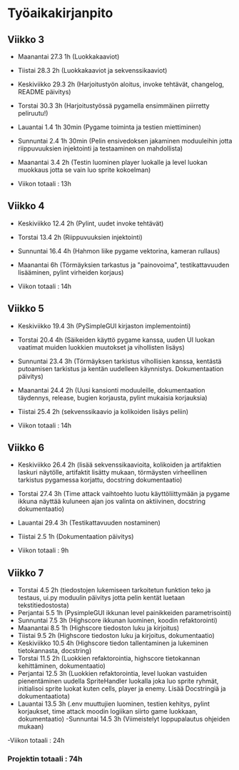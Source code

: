 # Työaikakirjanpito

## Viikko 3

- Maanantai 27.3 1h (Luokkakaaviot)
- Tiistai 28.3 2h (Luokkakaaviot ja sekvenssikaaviot)
- Keskiviikko 29.3 2h (Harjoitustyön aloitus, invoke tehtävät, changelog, README päivitys)
- Torstai 30.3 3h (Harjoitustyössä pygamella ensimmäinen piirretty peliruutu!)
- Lauantai 1.4 1h 30min (Pygame toiminta ja testien miettiminen)
- Sunnuntai 2.4 1h 30min (Pelin ensivedoksen jakaminen moduuleihin jotta riippuvuuksien injektointi ja testaaminen on mahdollista)
- Maanantai 3.4 2h (Testin luominen player luokalle ja level luokan muokkaus jotta se vain luo sprite kokoelman)

- Viikon totaali : 13h

## Viikko 4

- Keskiviikko 12.4 2h (Pylint, uudet invoke tehtävät)
- Torstai 13.4 2h (Riippuvuuksien injektointi)
- Sunnuntai 16.4 4h (Hahmon liike pygame vektorina, kameran rullaus)
- Maanantai 6h (Törmäyksien tarkastus ja "painovoima", testikattavuuden lisääminen, pylint virheiden korjaus)

- Viikon totaali : 14h 

## Viikko 5

- Keskiviikko 19.4 3h (PySimpleGUI kirjaston implementointi)
- Torstai 20.4 4h (Säikeiden käyttö pygame kanssa, uuden UI luokan vaatimat muiden luokkien muutokset ja vihollisten lisäys)
- Sunnuntai 23.4 3h (Törmäyksen tarkistus vihollisien kanssa, kentästä putoamisen tarkistus ja kentän uudelleen käynnistys. Dokumentaation päivitys)
- Maanantai 24.4 2h (Uusi kansionti moduuleille, dokumentaation täydennys, release, bugien korjausta, pylint mukaisia korjauksia)
- Tiistai 25.4 2h (sekvenssikaavio ja kolikoiden lisäys peliin)

- Viikon totaali : 14h

## Viikko 6

- Keskiviikko 26.4 2h (lisää sekvenssikaavioita, kolikoiden ja artifaktien laskuri näytölle, artifaktit lisätty mukaan, törmäysten virheellinen tarkistus pygamessa korjattu, docstring dokumentaatio)
- Torstai 27.4 3h (Time attack vaihtoehto luotu käyttöliittymään ja pygame ikkuna näyttää kuluneen ajan jos valinta on aktiivinen, docstring dokumentaatio)
- Lauantai 29.4 3h (Testikattavuuden nostaminen)
- Tiistai 2.5 1h (Dokumentaation päivitys)

- Viikon totaali : 9h

## Viikko 7

- Torstai 4.5 2h (tiedostojen lukemiseen tarkoitetun funktion teko ja testaus, ui.py moduulin päivitys jotta pelin kentät luetaan tekstitiedostosta)
- Perjantai 5.5 1h (PysimpleGUI ikkunan level painikkeiden parametrisointi)
- Sunnuntai 7.5 3h (Highscore ikkunan luominen, koodin refaktorointi)
- Maanantai 8.5 1h (Highscore tiedoston luku ja kirjoitus)
- Tiistai 9.5 2h (Highscore tiedoston luku ja kirjoitus, dokumentaatio)
- Keskiviikko 10.5 4h (Highscore tiedon tallentaminen ja lukeminen tietokannasta, docstring)
- Torstai 11.5 2h (Luokkien refaktorointia, highscore tietokannan kehittäminen, dokumentaatio)
- Perjantai 12.5 3h (Luokkien refaktorointia, level luokan vastuiden pienentäminen uudella SpriteHandler luokalla joka luo sprite ryhmät, initialisoi sprite luokat kuten cells, player ja enemy. Lisää Docstringiä ja dokumentaatiota)
- Lauantai 13.5 3h (.env muuttujien luominen, testien kehitys, pylint korjaukset, time attack moodin logiikan siirto game luokkaan, dokumentaatio)
-Sunnuntai 14.5 3h (Viimeistelyt loppupalautus ohjeiden mukaan)


-Viikon totaali : 24h

### Projektin totaali : 74h

